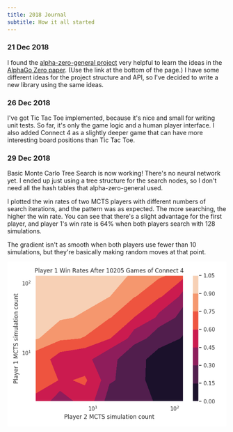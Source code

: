 ```yaml
---
title: 2018 Journal
subtitle: How it all started
---
```

### 21 Dec 2018
I found the [alpha-zero-general project] very helpful to learn the ideas in the
[AlphaGo Zero paper]. (Use the link at the bottom of the page.) I have some
different ideas for the project structure and API, so I've decided to write a
new library using the same ideas.

[alpha-zero-general project]: https://github.com/suragnair/alpha-zero-general
[AlphaGo Zero paper]: https://deepmind.com/blog/alphago-zero-learning-scratch/

### 26 Dec 2018
I've got Tic Tac Toe implemented, because it's nice and small for writing unit
tests. So far, it's only the game logic and a human player interface.
I also added Connect 4 as a slightly deeper game that can have more interesting
board positions than Tic Tac Toe.

### 29 Dec 2018
Basic Monte Carlo Tree Search is now working! There's no neural network yet.
I ended up just using a tree structure for the search nodes, so I don't need
all the hash tables that alpha-zero-general used.

I plotted the win rates of two MCTS players with different numbers of search
iterations, and the pattern was as expected. The more searching, the higher the
win rate. You can see that there's a slight advantage for the first player, and
player 1's win rate is 64% when both players search with 128 simulations.

The gradient isn't as smooth when both players use fewer than 10 simulations,
but they're basically making random moves at that point.

![MCTS win rate]

[MCTS win rate]: 2018/connect-4-wins-mcts.png
